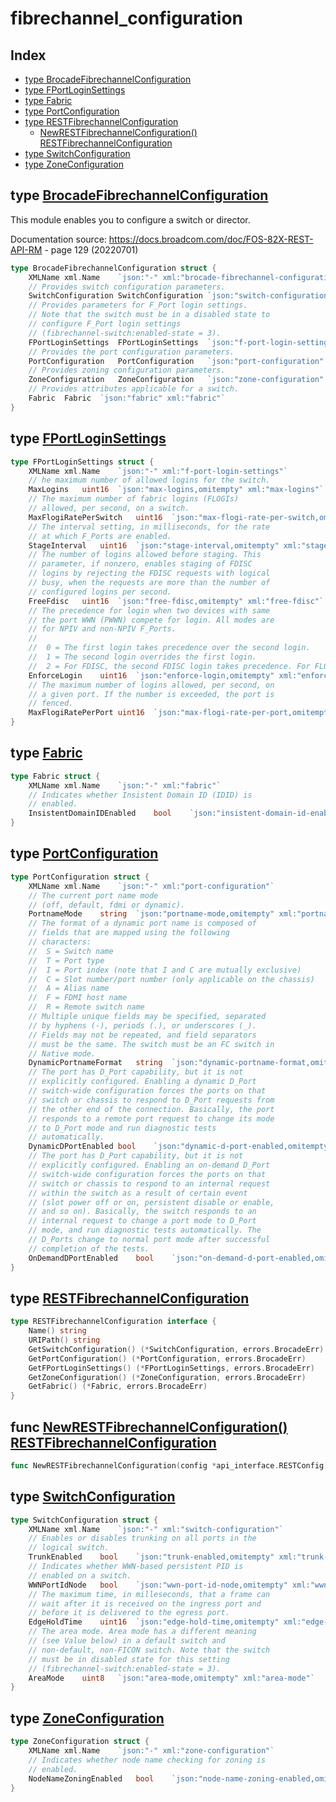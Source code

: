 
# fibrechannel_configuration

## Index

- [type BrocadeFibrechannelConfiguration](#type-brocadefibrechannelconfiguration)
- [type FPortLoginSettings](#type-fportloginsettings)
- [type Fabric](#type-fabric)
- [type PortConfiguration](#type-portconfiguration)
- [type RESTFibrechannelConfiguration](#type-restfibrechannelconfiguration)
  - [NewRESTFibrechannelConfiguration() RESTFibrechannelConfiguration](#func-newrestfibrechannelconfiguration-restfibrechannelconfiguration)
- [type SwitchConfiguration](#type-switchconfiguration)
- [type ZoneConfiguration](#type-zoneconfiguration)


## type [BrocadeFibrechannelConfiguration](<brocadeFibrechannelConfiguration.go#L9>)

This module enables you to configure a switch or
director.

Documentation source: https://docs.broadcom.com/doc/FOS-82X-REST-API-RM - page 129 (20220701)
```go
type BrocadeFibrechannelConfiguration struct {
	XMLName	xml.Name	`json:"-" xml:"brocade-fibrechannel-configuration"`
	// Provides switch configuration parameters.
	SwitchConfiguration	SwitchConfiguration	`json:"switch-configuration" xml:"switch-configuration"`
	// Provides parameters for F_Port login settings.
	// Note that the switch must be in a disabled state to
	// configure F_Port login settings
	// (fibrechannel-switch:enabled-state = 3).
	FPortLoginSettings	FPortLoginSettings	`json:"f-port-login-settings" xml:"f-port-login-settings"`
	// Provides the port configuration parameters.
	PortConfiguration	PortConfiguration	`json:"port-configuration" xml:"port-configuration"`
	// Provides zoning configuration parameters.
	ZoneConfiguration	ZoneConfiguration	`json:"zone-configuration" xml:"zone-configuration"`
	// Provides attributes applicable for a switch.
	Fabric	Fabric	`json:"fabric" xml:"fabric"`
}
```

## type [FPortLoginSettings](<brocadeFibrechannelConfiguration.go#L46>)
```go
type FPortLoginSettings struct {
	XMLName	xml.Name	`json:"-" xml:"f-port-login-settings"`
	// he maximum number of allowed logins for the switch.
	MaxLogins	uint16	`json:"max-logins,omitempty" xml:"max-logins"`
	// The maximum number of fabric logins (FLOGIs)
	// allowed, per second, on a switch.
	MaxFlogiRatePerSwitch	uint16	`json:"max-flogi-rate-per-switch,omitempty" xml:"max-flogi-rate-per-switch"`
	// The interval setting, in milliseconds, for the rate
	// at which F_Ports are enabled.
	StageInterval	uint16	`json:"stage-interval,omitempty" xml:"stage-interval"`
	// The number of logins allowed before staging. This
	// parameter, if nonzero, enables staging of FDISC
	// logins by rejecting the FDISC requests with logical
	// busy, when the requests are more than the number of
	// configured logins per second.
	FreeFdisc	uint16	`json:"free-fdisc,omitempty" xml:"free-fdisc"`
	// The precedence for login when two devices with same
	// the port WWN (PWWN) compete for login. All modes are
	// for NPIV and non-NPIV F_Ports.
	//
	//  0 = The first login takes precedence over the second login.
	//  1 = The second login overrides the first login.
	//  2 = For FDISC, the second FDISC login takes precedence. For FLOGI, the first FLOGI takes precedence.
	EnforceLogin	uint16	`json:"enforce-login,omitempty" xml:"enforce-login"`
	// The maximum number of logins allowed, per second, on
	// a given port. If the number is exceeded, the port is
	// fenced.
	MaxFlogiRatePerPort	uint16	`json:"max-flogi-rate-per-port,omitempty" xml:"max-flogi-rate-per-port"`
}
```

## type [Fabric](<brocadeFibrechannelConfiguration.go#L127>)
```go
type Fabric struct {
	XMLName	xml.Name	`json:"-" xml:"fabric"`
	// Indicates whether Insistent Domain ID (IDID) is
	// enabled.
	InsistentDomainIDEnabled	bool	`json:"insistent-domain-id-enabled,omitempty" xml:"insistent-domain-id-enabled"`
}
```

## type [PortConfiguration](<brocadeFibrechannelConfiguration.go#L76>)
```go
type PortConfiguration struct {
	XMLName	xml.Name	`json:"-" xml:"port-configuration"`
	// The current port name mode
	// (off, default, fdmi or dynamic).
	PortnameMode	string	`json:"portname-mode,omitempty" xml:"portname-mode"`
	// The format of a dynamic port name is composed of
	// fields that are mapped using the following
	// characters:
	//  S = Switch name
	//  T = Port type
	//  I = Port index (note that I and C are mutually exclusive)
	//  C = Slot number/port number (only applicable on the chassis)
	//  A = Alias name
	//  F = FDMI host name
	//  R = Remote switch name
	// Multiple unique fields may be specified, separated
	// by hyphens (-), periods (.), or underscores (_).
	// Fields may not be repeated, and field separators
	// must be the same. The switch must be an FC switch in
	// Native mode.
	DynamicPortnameFormat	string	`json:"dynamic-portname-format,omitempty" xml:"dynamic-portname-format"`
	// The port has D_Port capability, but it is not
	// explicitly configured. Enabling a dynamic D_Port
	// switch-wide configuration forces the ports on that
	// switch or chassis to respond to D_Port requests from
	// the other end of the connection. Basically, the port
	// responds to a remote port request to change its mode
	// to D_Port mode and run diagnostic tests
	// automatically.
	DynamicDPortEnabled	bool	`json:"dynamic-d-port-enabled,omitempty" xml:"dynamic-d-port-enabled"`
	// The port has D_Port capability, but it is not
	// explicitly configured. Enabling an on-demand D_Port
	// switch-wide configuration forces the ports on that
	// switch or chassis to respond to an internal request
	// within the switch as a result of certain event
	// (slot power off or on, persistent disable or enable,
	// and so on). Basically, the switch responds to an
	// internal request to change a port mode to D_Port
	// mode, and run diagnostic tests automatically. The
	// D_Ports change to normal port mode after successful
	// completion of the tests.
	OnDemandDPortEnabled	bool	`json:"on-demand-d-port-enabled,omitempty" xml:"on-demand-d-port-enabled"`
}
```

## type [RESTFibrechannelConfiguration](<methods.go#L10>)
```go
type RESTFibrechannelConfiguration interface {
	Name() string
	URIPath() string
	GetSwitchConfiguration() (*SwitchConfiguration, errors.BrocadeErr)
	GetPortConfiguration() (*PortConfiguration, errors.BrocadeErr)
	GetFPortLoginSettings() (*FPortLoginSettings, errors.BrocadeErr)
	GetZoneConfiguration() (*ZoneConfiguration, errors.BrocadeErr)
	GetFabric() (*Fabric, errors.BrocadeErr)
}
```

## func [NewRESTFibrechannelConfiguration() RESTFibrechannelConfiguration](<methods.go#L32>)

```go
func NewRESTFibrechannelConfiguration(config *api_interface.RESTConfig) RESTFibrechannelConfiguration
```

## type [SwitchConfiguration](<brocadeFibrechannelConfiguration.go#L26>)
```go
type SwitchConfiguration struct {
	XMLName	xml.Name	`json:"-" xml:"switch-configuration"`
	// Enables or disables trunking on all ports in the
	// logical switch.
	TrunkEnabled	bool	`json:"trunk-enabled,omitempty" xml:"trunk-enabled"`
	// Indicates whether WWN-based persistent PID is
	// enabled on a switch.
	WWNPortIdNode	bool	`json:"wwn-port-id-node,omitempty" xml:"wwn-port-id-node"`
	// The maximum time, in milleseconds, that a frame can
	// wait after it is received on the ingress port and
	// before it is delivered to the egress port.
	EdgeHoldTime	uint16	`json:"edge-hold-time,omitempty" xml:"edge-hold-time"`
	// The area mode. Area mode has a different meaning
	// (see Value below) in a default switch and
	// non-default, non-FICON switch. Note that the switch
	// must be in disabled state for this setting
	// (fibrechannel-switch:enabled-state = 3).
	AreaMode	uint8	`json:"area-mode,omitempty" xml:"area-mode"`
}
```

## type [ZoneConfiguration](<brocadeFibrechannelConfiguration.go#L120>)
```go
type ZoneConfiguration struct {
	XMLName	xml.Name	`json:"-" xml:"zone-configuration"`
	// Indicates whether node name checking for zoning is
	// enabled.
	NodeNameZoningEnabled	bool	`json:"node-name-zoning-enabled,omitempty" xml:"node-name-zoning-enabled"`
}
```


